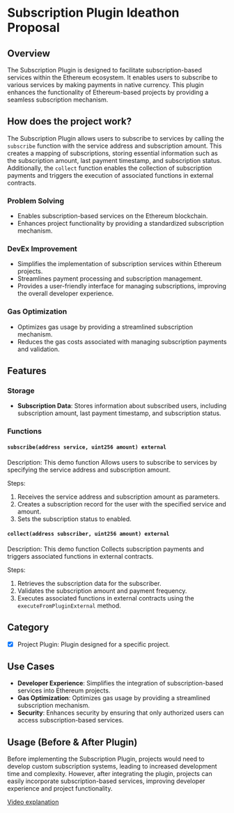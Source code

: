 # Subscription Plugin Ideathon Proposal

## Overview
The Subscription Plugin is designed to facilitate subscription-based services within the Ethereum ecosystem. It enables users to subscribe to various services by making payments in native currency. This plugin enhances the functionality of Ethereum-based projects by providing a seamless subscription mechanism.

## How does the project work?
The Subscription Plugin allows users to subscribe to services by calling the `subscribe` function with the service address and subscription amount. This creates a mapping of subscriptions, storing essential information such as the subscription amount, last payment timestamp, and subscription status. Additionally, the `collect` function enables the collection of subscription payments and triggers the execution of associated functions in external contracts.

### Problem Solving
- Enables subscription-based services on the Ethereum blockchain.
- Enhances project functionality by providing a standardized subscription mechanism.

### DevEx Improvement
- Simplifies the implementation of subscription services within Ethereum projects.
- Streamlines payment processing and subscription management.
- Provides a user-friendly interface for managing subscriptions, improving the overall developer experience.

### Gas Optimization
- Optimizes gas usage by providing a streamlined subscription mechanism.
- Reduces the gas costs associated with managing subscription payments and validation.

## Features

### Storage
- **Subscription Data**: Stores information about subscribed users, including subscription amount, last payment timestamp, and subscription status.

### Functions

#### `subscribe(address service, uint256 amount) external`
Description: This demo function Allows users to subscribe to services by specifying the service address and subscription amount.

Steps:
1. Receives the service address and subscription amount as parameters.
2. Creates a subscription record for the user with the specified service and amount.
3. Sets the subscription status to enabled.

#### `collect(address subscriber, uint256 amount) external`
Description: This demo function Collects subscription payments and triggers associated functions in external contracts.

Steps:
1. Retrieves the subscription data for the subscriber.
2. Validates the subscription amount and payment frequency.
3. Executes associated functions in external contracts using the `executeFromPluginExternal` method.

## Category
- [x] Project Plugin: Plugin designed for a specific project.

## Use Cases
- **Developer Experience**: Simplifies the integration of subscription-based services into Ethereum projects.
- **Gas Optimization**: Optimizes gas usage by providing a streamlined subscription mechanism.
- **Security**: Enhances security by ensuring that only authorized users can access subscription-based services.

## Usage (Before & After Plugin)
Before implementing the Subscription Plugin, projects would need to develop custom subscription systems, leading to increased development time and complexity. However, after integrating the plugin, projects can easily incorporate subscription-based services, improving developer experience and project functionality.

[Video explanation](https://go.screenpal.com/watch/cZf1c8VsrmB)
